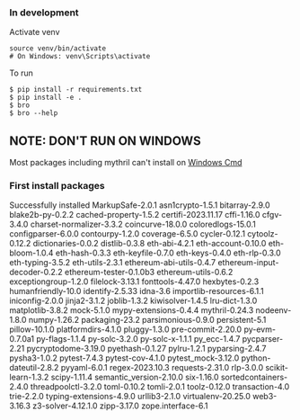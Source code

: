 ### In development

Activate venv
```
source venv/bin/activate  
# On Windows: venv\Scripts\activate
```

To run 
```
$ pip install -r requirements.txt
$ pip install -e .
$ bro
$ bro --help
```

## NOTE: DON'T RUN ON WINDOWS

Most packages including mythril can't install on [Windows Cmd](https://github.com/Consensys/mythril/issues/1790#issuecomment-1657196639)

### First install packages
Successfully installed MarkupSafe-2.0.1 asn1crypto-1.5.1 bitarray-2.9.0 blake2b-py-0.2.2 cached-property-1.5.2 certifi-2023.11.17 cffi-1.16.0 cfgv-3.4.0 charset-normalizer-3.3.2 coincurve-18.0.0 coloredlogs-15.0.1 configparser-6.0.0 contourpy-1.2.0 coverage-6.5.0 cycler-0.12.1 cytoolz-0.12.2 dictionaries-0.0.2 distlib-0.3.8 eth-abi-4.2.1 eth-account-0.10.0 eth-bloom-1.0.4 eth-hash-0.3.3 eth-keyfile-0.7.0 eth-keys-0.4.0 eth-rlp-0.3.0 eth-typing-3.5.2 eth-utils-2.3.1 ethereum-abi-utils-0.4.7 ethereum-input-decoder-0.2.2 ethereum-tester-0.1.0b3 ethereum-utils-0.6.2 exceptiongroup-1.2.0 filelock-3.13.1 fonttools-4.47.0 hexbytes-0.2.3 humanfriendly-10.0 identify-2.5.33 idna-3.6 importlib-resources-6.1.1 iniconfig-2.0.0 jinja2-3.1.2 joblib-1.3.2 kiwisolver-1.4.5 lru-dict-1.3.0 matplotlib-3.8.2 mock-5.1.0 mypy-extensions-0.4.4 mythril-0.24.3 nodeenv-1.8.0 numpy-1.26.2 packaging-23.2 parsimonious-0.9.0 persistent-5.1 pillow-10.1.0 platformdirs-4.1.0 pluggy-1.3.0 pre-commit-2.20.0 py-evm-0.7.0a1 py-flags-1.1.4 py-solc-3.2.0 py-solc-x-1.1.1 py_ecc-1.4.7 pycparser-2.21 pycryptodome-3.19.0 pyethash-0.1.27 pylru-1.2.1 pyparsing-2.4.7 pysha3-1.0.2 pytest-7.4.3 pytest-cov-4.1.0 pytest_mock-3.12.0 python-dateutil-2.8.2 pyyaml-6.0.1 regex-2023.10.3 requests-2.31.0 rlp-3.0.0 scikit-learn-1.3.2 scipy-1.11.4 semantic_version-2.10.0 six-1.16.0 sortedcontainers-2.4.0 threadpoolctl-3.2.0 toml-0.10.2 tomli-2.0.1 toolz-0.12.0 transaction-4.0 trie-2.2.0 typing-extensions-4.9.0 urllib3-2.1.0 virtualenv-20.25.0 web3-3.16.3 z3-solver-4.12.1.0 zipp-3.17.0 zope.interface-6.1
